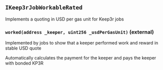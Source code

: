 ## `IKeep3rJobWorkableRated`

Implements a quoting in USD per gas unit for Keep3r jobs




### `worked(address _keeper, uint256 _usdPerGasUnit)` (external)

Implemented by jobs to show that a keeper performed work and reward in stable USD quote


Automatically calculates the payment for the keeper and pays the keeper with bonded KP3R





